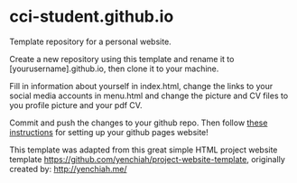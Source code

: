 # cci-student.github.io
Template repository for a personal website.

Create a new repository using this template and rename it to [yourusername].github.io, then clone it to your machine. 

Fill in information about yourself in index.html, change the links to your social media accounts in menu.html and change the picture and CV files to you profile picture and your pdf CV. 

Commit and push the changes to your github repo. Then follow [these instructions](https://docs.github.com/en/pages/getting-started-with-github-pages/creating-a-github-pages-site) for setting up your github pages website!

This template was adapted from this great simple HTML project website template https://github.com/yenchiah/project-website-template, originally created by: http://yenchiah.me/
